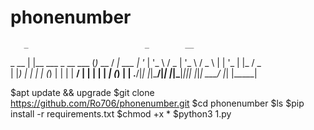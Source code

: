 # phonenumber
       _                          _        __
 _ __ | |__   ___  _ __   ___    (_)_ __  / _| ___
| '_ \| '_ \ / _ \| '_ \ / _ \   | | '_ \| |_ / _ \
| |_) | | | | (_) | | | |  __/   | | | | |  _| (_) |
| .__/|_| |_|\___/|_| |_|\___|___|_|_| |_|_|  \___/
|_|                         |_____|

$apt update && upgrade
$git clone https://github.com/Ro706/phonenumber.git
$cd phonenumber
$ls
$pip install -r requirements.txt
$chmod +x *
$python3 1.py
